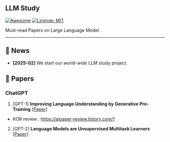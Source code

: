 ## LLM Study

[![Awesome](https://awesome.re/badge.svg)](https://github.com/pitlover/LLM_study) 
[![License: MIT](https://img.shields.io/badge/License-MIT-green.svg)](https://opensource.org/licenses/MIT)


Must-read Papers on Large Language Model.

---

## 🔔 News

- **[2025-02]** We start our *world-wide* LLM study project.

## 🌄 Papers

### ChatGPT

1. [GPT-1] **Improving Language Understanding by Generative Pre-Training** [[Paper](https://cdn.openai.com/research-covers/language-unsupervised/language_understanding_paper.pdf)]
  - KOR review :  https://aipaper-review.tistory.com/1
2. [GPT-2] **Language Models are Unsupervised Multitask Learners** [[Paper](https://cdn.openai.com/better-language-models/language_models_are_unsupervised_multitask_learners.pdf)]
